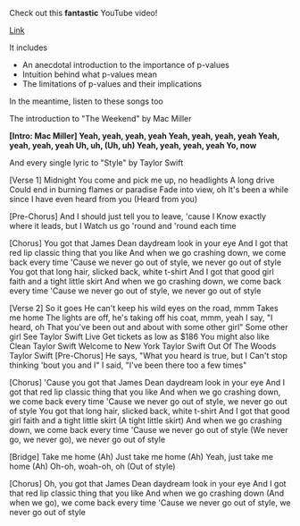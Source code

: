 Check out this __fantastic__ YouTube video!

[Link](https://www.youtube.com/watch?v=4ZiKlVAQOrw)

It includes
- An anecdotal introduction to the importance of p-values
- Intuition behind what p-values mean
- The limitations of p-values and their implications

In the meantime, listen to these songs too

The introduction to "The Weekend" by Mac Miller

**[Intro: Mac Miller]
Yeah, yeah, yeah, yeah
Yeah, yeah, yeah, yeah
Yeah, yeah, yeah, yeah
Uh, uh, (Uh, uh)
Yeah, yeah, yeah, yeah
Yo, now**



And every single lyric to "Style" by Taylor Swift

[Verse 1]
Midnight
You come and pick me up, no headlights
A long drive
Could end in burning flames or paradise
Fade into view, oh
It's been a while since I have even heard from you
(Heard from you)

[Pre-Chorus]
And I should just tell you to leave, 'cause I
Know exactly where it leads, but I
Watch us go 'round and 'round each time

[Chorus]
You got that James Dean daydream look in your eye
And I got that red lip classic thing that you like
And when we go crashing down, we come back every time
'Cause we never go out of style, we never go out of style
You got that long hair, slicked back, white t-shirt
And I got that good girl faith and a tight little skirt
And when we go crashing down, we come back every time
'Cause we never go out of style, we never go out of style

[Verse 2]
So it goes
He can't keep his wild eyes on the road, mmm
Takes me home
The lights are off, he's taking off his coat, mmm, yeah
I say, "I heard, oh
That you've been out and about with some other girl"
Some other girl
See Taylor Swift Live
Get tickets as low as $186
You might also like
Clean
Taylor Swift
Welcome to New York
Taylor Swift
Out Of The Woods
Taylor Swift
[Pre-Chorus]
He says, "What you heard is true, but I
Can't stop thinking 'bout you and I"
I said, "I've been there too a few times"

[Chorus]
'Cause you got that James Dean daydream look in your eye
And I got that red lip classic thing that you like
And when we go crashing down, we come back every time
'Cause we never go out of style, we never go out of style
You got that long hair, slicked back, white t-shirt
And I got that good girl faith and a tight little skirt (A tight little skirt)
And when we go crashing down, we come back every time
'Cause we never go out of style (We never go, we never go), we never go out of style

[Bridge]
Take me home (Ah)
Just take me home (Ah)
Yeah, just take me home (Ah)
Oh-oh, woah-oh, oh (Out of style)

[Chorus]
Oh, you got that James Dean daydream look in your eye
And I got that red lip classic thing that you like
And when we go crashing down (And when we go), we come back every time
'Cause we never go out of style, we never go out of style
